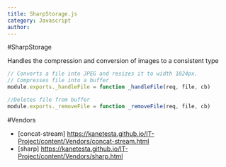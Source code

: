 ```yaml
---
title: SharpStorage.js
category: Javascript
author: 
---
```


#SharpStorage

Handles the compression and conversion of images to a consistent type

```javascript
// Converts a file into JPEG and resizes it to width 1024px.
// Compresses file into a buffer
module.exports._handleFile = function _handleFile(req, file, cb)

//Deletes file from buffer
module.exports._removeFile = function _removeFile(req, file, cb)
```


#Vendors
* [concat-stream] https://kanetesta.github.io/IT-Project/content/Vendors/concat-stream.html
* [sharp] https://kanetesta.github.io/IT-Project/content/Vendors/sharp.html